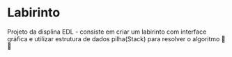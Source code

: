 # Labirinto
 Projeto da displina EDL - consiste em criar um labirinto com interface gráfica e utilizar estrutura de dados pilha(Stack) para resolver o algoritmo 🐀🧀
